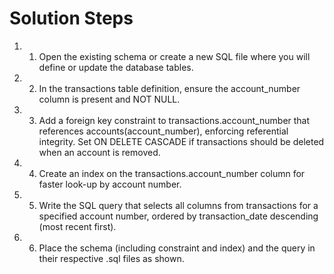 # Solution Steps

1. 1. Open the existing schema or create a new SQL file where you will define or update the database tables.

2. 2. In the transactions table definition, ensure the account_number column is present and NOT NULL.

3. 3. Add a foreign key constraint to transactions.account_number that references accounts(account_number), enforcing referential integrity. Set ON DELETE CASCADE if transactions should be deleted when an account is removed.

4. 4. Create an index on the transactions.account_number column for faster look-up by account number.

5. 5. Write the SQL query that selects all columns from transactions for a specified account number, ordered by transaction_date descending (most recent first).

6. 6. Place the schema (including constraint and index) and the query in their respective .sql files as shown.

